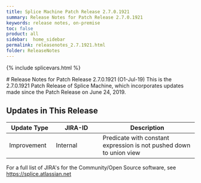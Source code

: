 ```yaml
---
title: Splice Machine Patch Release 2.7.0.1921
summary: Release Notes for Patch Release 2.7.0.1921
keywords: release notes, on-premise
toc: false
product: all
sidebar:  home_sidebar
permalink: releasenotes_2.7.1921.html
folder: ReleaseNotes
---
```

{% include splicevars.html %}
<section>
<div class="TopicContent" data-swiftype-index="true" markdown="1">
# Release Notes for Patch Release 2.7.0.1921 (O1-Jul-19)
This is the 2.7.0.1921 Patch Release of Splice Machine, which incorporates updates made since the Patch Release on June 24, 2019.

## Updates in This Release
<table>
    <col width="125px" />
    <col width="125px" />
    <col />
    <thead>
        <tr>
            <th>Update Type</th>
            <th>JIRA-ID</th>
            <th>Description</th>
        </tr>
    </thead>
    <tbody>
        <tr>
            <td>Improvement</td>
            <td>Internal</td>
            <td>Predicate with constant expression is not pushed down to union view</td>
        </tr>
    </tbody>
</table>

For a full list of JIRA's for the Community/Open Source software, see <https://splice.atlassian.net>

</div>
</section>
